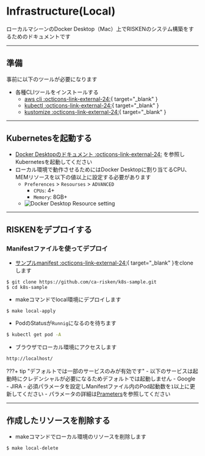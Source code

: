 # Infrastructure(Local)

ローカルマシーンのDocker Desktop（Mac）上でRISKENのシステム構築をするためのドキュメントです

---

## 準備

事前に以下のツールが必要になります

- 各種CLIツールをインストールする
    - [aws cli :octicons-link-external-24:](https://docs.aws.amazon.com/cli/latest/userguide/cli-chap-install.html){ target="_blank" }
    - [kubectl :octicons-link-external-24:](https://kubernetes.io/de/docs/tasks/tools/install-kubectl/){ target="_blank" }
    - [kustomize :octicons-link-external-24:](https://kubectl.docs.kubernetes.io/installation/kustomize/){ target="_blank" }

---

## Kubernetesを起動する

- [Docker Desktopのドキュメント :octicons-link-external-24:](https://docs.docker.com/desktop/kubernetes/) を参照しKubernetesを起動してください
- ローカル環境で動作させるためにはDocker Desktopに割り当てるCPU、MEMリソースを以下の値以上に設定する必要があります
    - `Preferences` > `Resourses` > `ADVANCED`
        - `CPUs`: 4+
        - `Memory`: 8GB+
    - ![Docker Desktop Resource setting](/img/admin/admin_docker_desktop_min.png)

---

## RISKENをデプロイする

### Manifestファイルを使ってデプロイ

- [サンプルmanifest :octicons-link-external-24:](https://github.com/ca-risken/k8s-sample){ target="_blank" }をcloneします
```sell
$ git clone https://github.com/ca-risken/k8s-sample.git
$ cd k8s-sample
```

- makeコマンドでlocal環境にデプロイします
```sell
$ make local-apply
```

- PodのStatusが`Runnig`になるのを待ちます
```bash
$ kubectl get pod -A
```

- ブラウザでローカル環境にアクセスします
```bash
http://localhost/
```


???+ tip "デフォルトでは一部のサービスのみが有効です"
    - 以下のサービスは起動時にクレデンシャルが必要になるためデフォルトでは起動しません
        - Google
        - JIRA
    - 必須パラメータを設定しManifestファイル内のPod起動数を`1`以上に更新してください
        - パラメータの詳細は[Prameters](/admin/param_index/)を参照してください

---

## 作成したリソースを削除する

- makeコマンドでローカル環境のリソースを削除します
```sell
$ make local-delete
```

